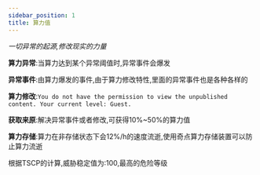 ```yaml
---
sidebar_position: 1
title: 算力值
---
```

_一切异常的起源,修改现实的力量_

**算力异常**:当算力达到某个异常阈值时,异常事件会爆发

**异常事件**:由算力爆发的事件,由于算力修改特性,里面的异常事件也是各种各样的

**算力修改**:`You do not have the permission to view the unpublished content. Your current level: Guest.`

**获取来原**:解决异常事件或者修改,可获得10%~50%的算力值

**算力存储**:算力在非存储状态下会12%/h的速度流逝,使用奇点算力存储装置可以防止算力流逝

根据TSCP的计算,威胁稳定值为:100,最高的危险等级
